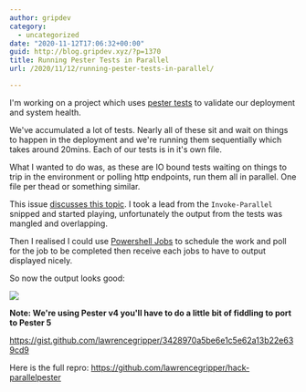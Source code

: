 ```yaml
---
author: gripdev
category:
  - uncategorized
date: "2020-11-12T17:06:32+00:00"
guid: http://blog.gripdev.xyz/?p=1370
title: Running Pester Tests in Parallel
url: /2020/11/12/running-pester-tests-in-parallel/

---
```

I'm working on a project which uses [pester tests](https://pester.dev/) to validate our deployment and system health.

We've accumulated a lot of tests. Nearly all of these sit and wait on things to happen in the deployment and we're running them sequentially which takes around 20mins. Each of our tests is in it's own file.

What I wanted to do was, as these are IO bound tests waiting on things to trip in the environment or polling http endpoints, run them all in parallel. One file per thead or something similar.

This issue [discusses this topic](https://github.com/pester/Pester/issues/613). I took a lead from the `Invoke-Parallel` snipped and started playing, unfortunately the output from the tests was mangled and overlapping.

Then I realised I could use [Powershell Jobs](https://docs.microsoft.com/en-us/powershell/module/microsoft.powershell.core/about/about_jobs?view=powershell-7.1) to schedule the work and poll for the job to be completed then receive each jobs to have to output displayed nicely.

So now the output looks good:

[![](/wp-content/uploads/2020/11/image.png)](/wp-content/uploads/2020/11/image.png)

**Note: We're using Pester v4 you'll have to do a little bit of fiddling to port to Pester 5**  

https://gist.github.com/lawrencegripper/3428970a5be6e1c5e62a13b22e639cd9

Here is the full repro: https://github.com/lawrencegripper/hack-parallelpester
